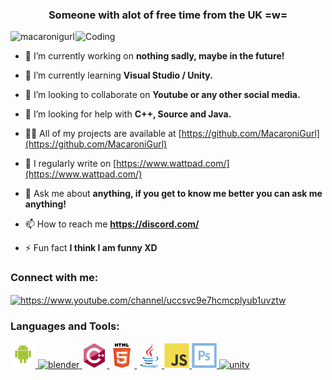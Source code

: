 <h3 align="center">Someone with alot of free time from the UK =w=</h3>
<img align="right" alt="Coding" width="400" src="https://external-content.duckduckgo.com/iu/?u=https%3A%2F%2Fmedia1.tenor.com%2Fimages%2F8f8ba3baeecdf28f3e0fa7d4ce1a8586%2Ftenor.gif%3Fitemid%3D12668750&f=1&nofb=1">
<p align="left"> <img src="https://komarev.com/ghpvc/?username=macaronigurl&label=Profile%20views&color=0e75b6&style=flat" alt="macaronigurl" /> </p>

- 🔭 I’m currently working on **nothing sadly, maybe in the future!**

- 🌱 I’m currently learning **Visual Studio / Unity.**

- 👯 I’m looking to collaborate on **Youtube or any other social media.**

- 🤝 I’m looking for help with **C++, Source and Java.**

- 👨‍💻 All of my projects are available at [https://github.com/MacaroniGurl](https://github.com/MacaroniGurl)

- 📝 I regularly write on [https://www.wattpad.com/](https://www.wattpad.com/)

- 💬 Ask me about **anything, if you get to know me better you can ask me anything!**

- 📫 How to reach me **https://discord.com/**

- ⚡ Fun fact **I think I am funny XD**

<h3 align="left">Connect with me:</h3>
<p align="left">
<a href="https://www.youtube.com/channel/UCCSVc9e7HCmCpLyUB1UVztw" target="blank"><img align="center" src="https://raw.githubusercontent.com/rahuldkjain/github-profile-readme-generator/neutral-icons/src/images/icons/Social/youtube.svg" alt="https://www.youtube.com/channel/uccsvc9e7hcmcplyub1uvztw" height="30" width="40" /></a>
</p>

<h3 align="left">Languages and Tools:</h3>
<p align="left"> <a href="https://developer.android.com" target="_blank"> <img src="https://raw.githubusercontent.com/devicons/devicon/master/icons/android/android-original-wordmark.svg" alt="android" width="40" height="40"/> </a> <a href="https://www.blender.org/" target="_blank"> <img src="https://download.blender.org/branding/community/blender_community_badge_white.svg" alt="blender" width="40" height="40"/> </a> <a href="https://www.w3schools.com/cpp/" target="_blank"> <img src="https://raw.githubusercontent.com/devicons/devicon/master/icons/cplusplus/cplusplus-original.svg" alt="cplusplus" width="40" height="40"/> </a> <a href="https://www.w3.org/html/" target="_blank"> <img src="https://raw.githubusercontent.com/devicons/devicon/master/icons/html5/html5-original-wordmark.svg" alt="html5" width="40" height="40"/> </a> <a href="https://www.java.com" target="_blank"> <img src="https://raw.githubusercontent.com/devicons/devicon/master/icons/java/java-original.svg" alt="java" width="40" height="40"/> </a> <a href="https://developer.mozilla.org/en-US/docs/Web/JavaScript" target="_blank"> <img src="https://raw.githubusercontent.com/devicons/devicon/master/icons/javascript/javascript-original.svg" alt="javascript" width="40" height="40"/> </a> <a href="https://www.photoshop.com/en" target="_blank"> <img src="https://raw.githubusercontent.com/devicons/devicon/master/icons/photoshop/photoshop-line.svg" alt="photoshop" width="40" height="40"/> </a> <a href="https://unity.com/" target="_blank"> <img src="https://www.vectorlogo.zone/logos/unity3d/unity3d-icon.svg" alt="unity" width="40" height="40"/> </a> </p>

